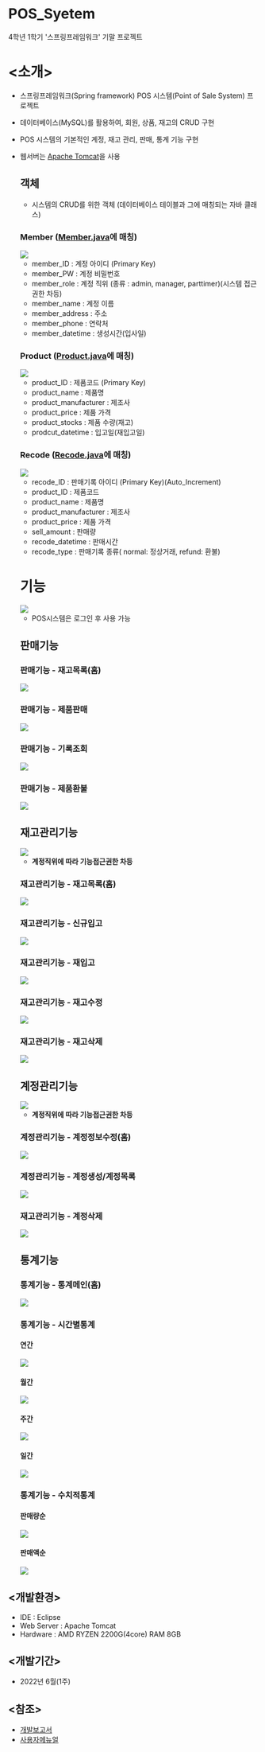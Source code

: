 # POS_Syetem
4학년 1학기 '스프링프레임워크' 기말 프로젝트

# <소개>
- 스프링프레임워크(Spring framework) POS 시스템(Point of Sale System) 프로젝트
- 데이터베이스(MySQL)를 활용하여, 회원, 상품, 재고의 CRUD 구현
- POS 시스템의 기본적인 계정, 재고 관리, 판매, 통계 기능 구현
- 웹서버는 <a href = "Apache Tomcat" >Apache Tomcat</a>을 사용

  ## 객체
    - 시스템의 CRUD를 위한 객체 (데이터베이스 테이블과 그에 매칭되는 자바 클래스)
    
    ### Member (<a href = "https://github.com/kkhdss165/-project-POS_Syetem/blob/main/src/main/java/object/Member.java">Member.java</a>에 매칭)
    
     <img src="./readme_images/table_member.png">
     
     - member_ID : 계정 아이디 (Primary Key)
     - member_PW : 계정 비밀번호
     - member_role : 계정 직위 (종류 : admin, manager, parttimer)(시스템 접근권한 차등)
     - member_name : 계정 이름
     - member_address : 주소
     - member_phone : 연락처
     - member_datetime : 생성시간(입사일)
     
    ### Product (<a href = "https://github.com/kkhdss165/-project-POS_Syetem/blob/main/src/main/java/object/Product.java">Product.java</a>에 매칭)
     
     <img src="./readme_images/table_product.png">
     
     - product_ID : 제품코드 (Primary Key)
     - product_name : 제품명
     - product_manufacturer : 제조사
     - product_price : 제품 가격
     - product_stocks : 제품 수량(재고)
     - prodcut_datetime : 입고일(재입고일)
     
    ### Recode (<a href = "https://github.com/kkhdss165/-project-POS_Syetem/blob/main/src/main/java/object/Recode.java">Recode.java</a>에 매칭)
    
     <img src="./readme_images/table_recode.png">
     
     - recode_ID : 판매기록 아이디 (Primary Key)(Auto_Increment)
     - product_ID : 제품코드
     - product_name : 제품명
     - product_manufacturer : 제조사
     - product_price : 제품 가격
     - sell_amount : 판매량
     - recode_datetime : 판매시간
     - recode_type : 판매기록 종류( normal: 정상거래, refund: 환불)
  
  # 기능
    <img src="./readme_images/login.gif">
    
    - POS시스템은 로그인 후 사용 가능

   ## 판매기능
   
    ### 판매기능 - 재고목록(홈)
    <img src="./readme_images/sell_list.gif">
   
    ### 판매기능 - 제품판매
    <img src="./readme_images/sell_sell.gif">
    
    ### 판매기능 - 기록조회
    <img src="./readme_images/sell_recode.gif">   
    
    ### 판매기능 - 제품환불
    <img src="./readme_images/sell_refund.gif">
    

   
   ## 재고관리기능
   <img src="./readme_images/rolediff_stock.gif">
   
   - **계정직위에 따라 기능접근권한 차등**


    ### 재고관리기능 - 재고목록(홈)
    <img src="./readme_images/stock_list.gif">
   
    ### 재고관리기능 - 신규입고
    <img src="./readme_images/stock_new.gif">
    
    ### 재고관리기능 - 재입고
    <img src="./readme_images/stock_restock.gif">
    
    ### 재고관리기능 - 재고수정
    <img src="./readme_images/stock_edit.gif">

    ### 재고관리기능 - 재고삭제
    <img src="./readme_images/stock_delete.gif">
    
   
   ## 계정관리기능
   <img src="./readme_images/rolediff_member.gif">
   
   - **계정직위에 따라 기능접근권한 차등**
   
   
    ### 계정관리기능 - 계정정보수정(홈)
    <img src="./readme_images/member_edit.gif">
   
    ### 계정관리기능 - 계정생성/계정목록
    <img src="./readme_images/member_new.gif">
    
    ### 재고관리기능 - 계정삭제
    <img src="./readme_images/member_delete.gif">
    
    
   ## 통계기능
   
    ### 통계기능 - 통계메인(홈)
    <img src="./readme_images/stat_main.gif">
   
    ### 통계기능 - 시간별통계
    
     #### 연간
     <img src="./readme_images/stat_year.jpg">
     
     #### 월간
     <img src="./readme_images/stat_month.jpg">
     
     #### 주간
     <img src="./readme_images/stat_week.jpg">
     
     #### 일간
     <img src="./readme_images/stat_day.jpg">
    
    
    ### 통계기능 - 수치적통계
    
     #### 판매량순
     <img src="./readme_images/stat_quantity.jpg">
     
     #### 판매액순
     <img src="./readme_images/stat_total.jpg">
    

    
  
## <개발환경>
- IDE : Eclipse
- Web Server : Apache Tomcat
- Hardware : AMD RYZEN 2200G(4core) RAM 8GB

## <개발기간>
- 2022년 6월(1주)

## <참조>
- <a href = "https://github.com/kkhdss165/-project-POS_Syetem/blob/main/report/%EA%B0%9C%EB%B0%9C%EB%B3%B4%EA%B3%A0%EC%84%9C.pdf">개발보고서</a>
- <a href = "https://github.com/kkhdss165/-project-POS_Syetem/blob/main/report/%EC%82%AC%EC%9A%A9%EC%9E%90%EB%A9%94%EB%89%B4%EC%96%BC.pdf">사용자메뉴얼</a>
